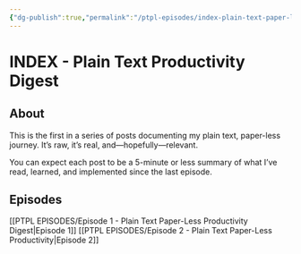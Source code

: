 ```yaml
---
{"dg-publish":true,"permalink":"/ptpl-episodes/index-plain-text-paper-less-productivity-digest/","dgHomeLink":true,"dgPassFrontmatter":false}
---
```



# INDEX - Plain Text Productivity Digest
## About
This is the first in a series of posts documenting my plain text, paper-less journey. It’s raw, it’s real, and—hopefully—relevant.

You can expect each post to be a 5-minute or less summary of what I’ve read, learned, and implemented since the last episode.

## Episodes
[[PTPL EPISODES/Episode 1 - Plain Text Paper-Less Productivity Digest|Episode 1]]
[[PTPL EPISODES/Episode 2 - Plain Text Paper-Less Productivity|Episode 2]]